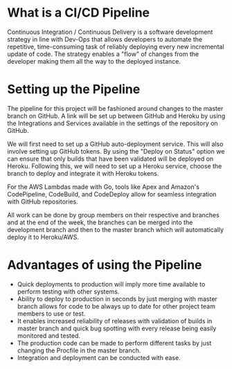 # What is a CI/CD Pipeline
Continuous Integration / Continuous Delivery is a software development strategy in line with Dev-Ops that allows developers to automate the repetitive, time-consuming task of reliably deploying every new incremental update of code. The strategy enables a "flow" of changes from the developer making them all the way to the deployed instance.
  

# Setting up the Pipeline
The pipeline for this project will be fashioned around changes to the master branch on GitHub. A link will be set up between GitHub and Heroku by using the Integrations and Services available in the settings of the repository on GitHub.
  
We will first need to set up a GitHub auto-deployment service. This will also involve setting up GitHub tokens. By using the "Deploy on Status" option we can ensure that only builds that have been validated will be deployed on Heroku. Following this, we will need to set up a Heroku service, choose the branch to deploy and integrate it with Heroku tokens.
  
For the AWS Lambdas made with Go, tools like Apex and Amazon's CodePipeline, CodeBuild, and CodeDeploy allow for seamless integration with GitHub repositories.

All work can be done by group members on their respective and branches and at the end of the week, the branches can be merged into the development branch and then to the master branch which will automatically deploy it to Heroku/AWS.

# Advantages of using the Pipeline
* Quick deployments to production will imply more time available to perform testing with other systems.
* Ability to deploy to production in seconds by just merging with master branch allows for code to be always up to date for other project team members to use or test.
* It enables increased reliability of releases with validation of builds in master branch and quick bug spotting with every release being easily monitored and tested.
* The production code can be made to perform different tasks by just changing the Procfile in the master branch.
* Integration and deployment can be conducted with ease.
